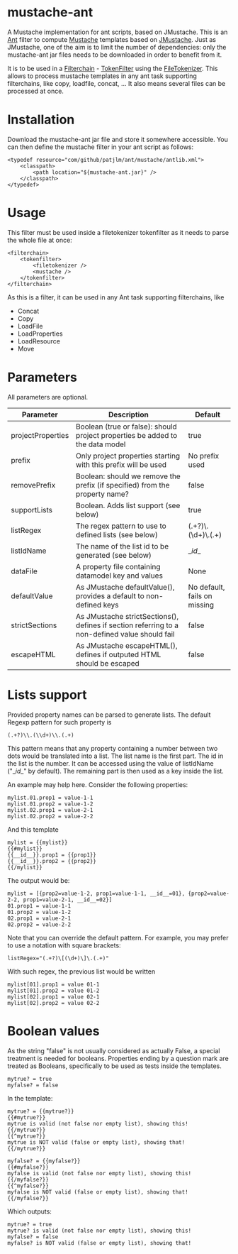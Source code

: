 mustache-ant
============

A Mustache implementation for ant scripts, based on JMustache. This is an [Ant](http://ant.apache.org/) filter to compute [Mustache](http://mustache.github.io/) templates based on [JMustache](https://github.com/samskivert/jmustache). Just as JMustache, one of the aim is to limit the number of dependencies: only the mustache-ant jar files needs to be downloaded in order to benefit from it.

It is to be used in a [Filterchain](http://ant.apache.org/manual/Types/filterchain.html) - [TokenFilter](http://ant.apache.org/manual/Types/filterchain.html#tokenfilter) using the [FileTokenizer](http://ant.apache.org/manual/Types/filterchain.html#filetokenizer).
This allows to process mustache templates in any ant task supporting filterchains, like copy, loadfile, concat, ... It also means several files can be processed at once. 

Installation
============

Download the mustache-ant jar file and store it somewhere accessible.
You can then define the mustache filter in your ant script as follows:

	<typedef resource="com/github/patjlm/ant/mustache/antlib.xml">
		<classpath>
			<path location="${mustache-ant.jar}" />
		</classpath>
	</typedef>

Usage
=====

This filter must be used inside a filetokenizer tokenfilter as it needs to parse the whole file at once:

	<filterchain>
		<tokenfilter>
			<filetokenizer />
			<mustache />
		</tokenfilter>
	</filterchain>

As this is a filter, it can be used in any Ant task supporting filterchains, like
* Concat
* Copy
* LoadFile
* LoadProperties
* LoadResource
* Move

Parameters
==========

All parameters are optional.

| Parameter         | Description                                                                   | Default        |
|-------------------|-------------------------------------------------------------------------------|----------------|
| projectProperties | Boolean (true or false): should project properties be added to the data model | true           |
| prefix            | Only project properties starting with this prefix will be used                | No prefix used |
| removePrefix      | Boolean: should we remove the prefix (if specified) from the property name?   | false          |
| supportLists      | Boolean. Adds list support (see below)                                        | true           |
| listRegex         | The regex pattern to use to defined lists (see below)                   | (.+?)\\.(\\d+)\\.(.+) |
| listIdName        | The name of the list id to be generated (see below)                           | \__id__         |
| dataFile          | A property file containing datamodel key and values                           | None           |
| defaultValue      | As JMustache defaultValue(), provides a default to non-defined keys | No default, fails on missing|
| strictSections    | As JMustache strictSections(), defines if section referring to a non-defined value should fail | false |
| escapeHTML        | As JMustache escapeHTML(), defines if outputed HTML should be escaped         | false          |

Lists support
=============

Provided property names can be parsed to generate lists. The default Regexp pattern for such property is

	(.+?)\\.(\\d+)\\.(.+)

This pattern means that any property containing a number between two dots would be translated into a list.
The list name is the first part.
The id in the list is the number. It can be accessed using the value of listIdName ("\__id__" by default).
The remaining part is then used as a key inside the list.

An example may help here. Consider the following properties:

	mylist.01.prop1 = value-1-1
	mylist.01.prop2 = value-1-2
	mylist.02.prop1 = value-2-1
	mylist.02.prop2 = value-2-2
	
And this template

	mylist = {{mylist}}
	{{#mylist}}
	{{__id__}}.prop1 = {{prop1}}
	{{__id__}}.prop2 = {{prop2}}
	{{/mylist}}
	
The output would be:

	mylist = [{prop2=value-1-2, prop1=value-1-1, __id__=01}, {prop2=value-2-2, prop1=value-2-1, __id__=02}]
	01.prop1 = value-1-1
	01.prop2 = value-1-2
	02.prop1 = value-2-1
	02.prop2 = value-2-2
   
Note that you can override the default pattern. For example, you may prefer to use a notation with square brackets:

	listRegex="(.+?)\[(\d+)\]\.(.+)"

With such regex, the previous list would be written

	mylist[01].prop1 = value 01-1
	mylist[01].prop2 = value 01-2
	mylist[02].prop1 = value 02-1
	mylist[02].prop2 = value 02-2

Boolean values
==============

As the string "false" is not usually considered as actually False, a special treatment is needed for booleans.
Properties ending by a question mark are treated as Booleans, specifically to be used as tests inside the templates.

	mytrue? = true
	myfalse? = false
	
In the template:

	mytrue? = {{mytrue?}}
	{{#mytrue?}}
	mytrue is valid (not false nor empty list), showing this!
	{{/mytrue?}}
	{{^mytrue?}}
	mytrue is NOT valid (false or empty list), showing that!
	{{/mytrue?}}
	
	myfalse? = {{myfalse?}}
	{{#myfalse?}}
	myfalse is valid (not false nor empty list), showing this!
	{{/myfalse?}}
	{{^myfalse?}}
	myfalse is NOT valid (false or empty list), showing that!
	{{/myfalse?}}

Which outputs:

	mytrue? = true
	mytrue? is valid (not false nor empty list), showing this!
	myfalse? = false
	myfalse? is NOT valid (false or empty list), showing that!


